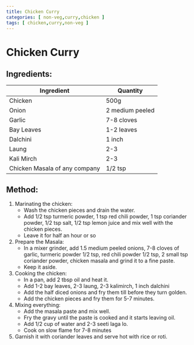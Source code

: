 ```yaml
---
title: Chicken Curry
categories: [ non-veg,curry,chicken ]
tags: [ chicken,curry,non-veg ]
---
```


# Chicken Curry

## Ingredients:

| Ingredient                    | Quantity        |
|-------------------------------|-----------------|
| Chicken                       | 500g            |
| Onion                         | 2 medium peeled |
| Garlic                        | 7-8 cloves      |
| Bay Leaves                    | 1-2 leaves      |
| Dalchini                      | 1 inch          |
| Laung                         | 2-3             |
| Kali Mirch                    | 2-3             |
| Chicken Masala of any company | 1/2 tsp         |

## Method:

1. Marinating the chicken:
    - Wash the chicken pieces and drain the water.
    - Add 1/2 tsp turmeric powder, 1 tsp red chili powder, 1 tsp coriander powder, 1/2 tsp salt, 1/2 tsp lemon juice and
      mix well with the chicken pieces.
    - Leave it for half an hour or so
2. Prepare the Masala:
    - In a mixer grinder, add 1.5 medium peeled onions, 7-8 cloves of garlic, turmeric powder 1/2 tsp, red chili powder
      1/2 tsp, 2 small tsp coriander powder, chicken masala and grind it to a fine paste.
    - Keep it aside.
3. Cooking the chicken:
    - In a pan, add 2 tbsp oil and heat it.
    - Add 1-2 bay leaves, 2-3 laung, 2-3 kalimirch, 1 inch dalchini
    - Add the half diced onions and fry them till before they turn golden.
    - Add the chicken pieces and fry them for 5-7 minutes.
4. Mixing everything:
    - Add the masala paste and mix well.
    - Fry the gravy until the paste is cooked and it starts leaving oil.
    - Add 1/2 cup of water and 2-3 seeti laga lo.
    - Cook on slow flame for 7-8 minutes
5. Garnish it with coriander leaves and serve hot with rice or roti.